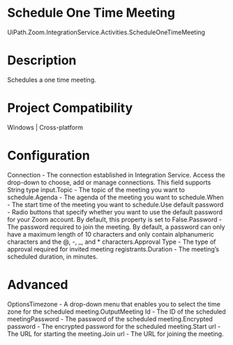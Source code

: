 ﻿# Schedule One Time Meeting

UiPath.Zoom.IntegrationService.Activities.ScheduleOneTimeMeeting

# Description

Schedules a one time meeting.

# Project Compatibility

Windows | Cross-platform

# Configuration

Connection - The connection established in Integration Service. Access the drop-down to choose, add or manage connections. This field supports String type input.Topic - The topic of the meeting you want to schedule.Agenda - The agenda of the meeting you want to schedule.When - The start time of the meeting you want to schedule.Use default password - Radio buttons that specify whether you want to use the default password for your Zoom account. By default, this property is set to False.Password - The password required to join the meeting. By default, a password can only have a maximum length of 10 characters and only contain alphanumeric characters and the @, -, _, and * characters.Approval Type - The type of approval required for invited meeting registrants.Duration - The meeting’s scheduled duration, in minutes.

# Advanced

OptionsTimezone - A drop-down menu that enables you to select the time zone for the scheduled meeting.OutputMeeting Id - The ID of the scheduled meetingPassword - The password of the scheduled meeting.Encrypted password - The encrypted password for the scheduled meeting.Start url - The URL for starting the meeting.Join url - The URL for joining the meeting.
